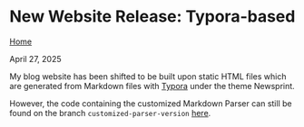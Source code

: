 # New Website Release: Typora-based

[Home](../../main.html)

April 27, 2025

My blog website has been shifted to be built upon static HTML files which are generated from Markdown files with [Typora](https://typora.io/) under the theme Newsprint.

However, the code containing the customized Markdown Parser can still be found on the branch `customized-parser-version` [here](https://github.com/DahaoTang/Blogs/tree/customized-parser-version).

